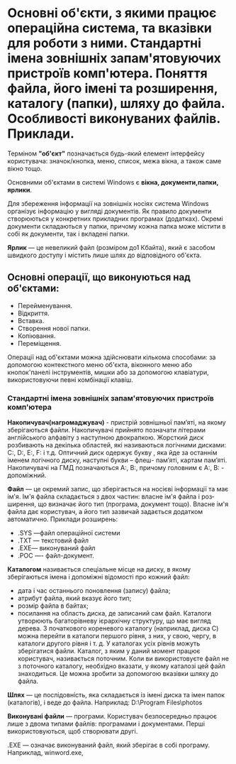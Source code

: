 # Основні об'єкти, з якими працює операційна система, та вказівки для роботи з ними. Стандартні імена зовнішніх запам'ятовуючих пристроїв комп'ютера. Поняття файла, його імені та розширення, каталогу (папки), шляху до файла. Особливості виконуваних файлів. Приклади.

Терміном **"об'єкт"** позначається будь-який елемент інтерфейсу користувача: значок/кнопка, меню, список, межа вікна, а також саме вікно тощо.

Основними об'єктами в системі Windows є **вікна, документи,папки, ярлики**.

Для збереження інформації на зовнішніх носіях система Windows організує інформацію у вигляді документів. Як правило документи створюються у конкретних прикладних програмах (додатках). Окремі документи складаються у папки, причому кожна папка може містити в собі як документи, так і вкладені папки.

**Ярлик** — це невеликий файл (розміром до1 Кбайта), який є засобом швидкого доступу і містить лише шлях до відповідного об'єкта.

## Основні операції, що виконуються над об'єктами:
- Перейменування.
- Відкриття.
- Вставка.
- Створення нової папки.
- Копіювання.
- Переміщення.

Операції над об'єктами можна здійснювати кількома спосо­бами: за допомогою контекстного меню об'єкта, віконного меню або кнопок'панелі інструментів, мишки або за допомогою кла­віатури, використовуючи певні комбінації клавіш.

### Стандартні імена зовнішніх запам'ятовуючих пристроїв комп'ютера

**Накопичувач(нагромаджувач)** - пристрій зовнішньої пам’яті, на якому зберігаються файли.
Накопичувачі прийнято позначати літерами англійського алфавіту з наступною двокрапкою.
Жорсткий диск розбивають на декілька областей, які називаються логічними дисками: С:, D:, Е:, F: і т.д.
Оптичний диск одержує букву , яка йде за останнім іменем логічного диску, наступні букви – флеш- пам’яті, картам пам’яті.
Накопичувачі на ГМД позначаються А:, В:, причому головним є А:, В: - допоміжний.

**Файл** — це окремий запис, що зберігається на носієві інформації та має ім'я.
Ім'я файла складається з двох частин: власне ім'я файла і роз­ширення, що визначає його тип (програма, документ тощо). Власне ім'я файла дає користувач, а його тип зазвичай задається додатком автоматично. Приклади розширень:
- .SYS —файл операційної системи
- .ТХТ — текстовий файл
- .ЕХЕ— виконуваний файл
- .РОС —- файл-документ.

**Каталогом** називається спеціальне місце на диску, в якому зберігаються імена і допоміжні відомості про кожний файл:
- дата і час останнього поновлення (запису) файла;
- атрибут файла, який вказує його тип;
- розмір файла в байтах;
- посилання на об­ласть диска, де записаний сам файл.
Каталоги утворюють багаторівневу ієрархічну структуру, що має вигляд дерева. З початкового кореневого каталогу (наприк­лад, диска С) можна перейти в каталоги першого рівня, з них, у свою, чергу, в каталоги другого рівня і т. д. У каталогах усіх рівнів можуть зберігатися файли.
Каталог, з яким у даний момент працює користувач, називає­ться поточним. Коли ви використовуєте файл не з поточного ка­талогу, необхідно вказати, у якому каталозі цей файл знаходить­ся. Це можна зробити за допомогою вказівки шляху до файла.

**Шлях** — це послідовність, яка складається із імені диска та імен папок (каталогів), і веде до файла. Наприклад: D:\Program Files\photos

**Виконувані файли** — програми. Користувач безпосередньо працює лише з двома типами файлів: програмами і документами. Перші використовуються, щоб створювати другі.

.ЕХЕ — означає виконуваний файл, який зберігає в собі програму. Наприклад, winword.ехе,
